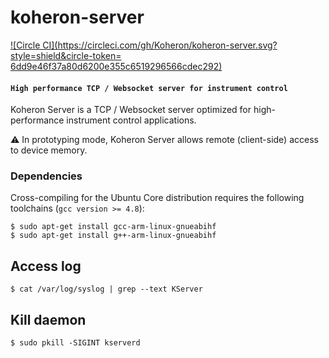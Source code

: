 # koheron-server

[![Circle CI](https://circleci.com/gh/Koheron/koheron-server.svg?style=shield&circle-token=	6dd9e46f37a80d6200e355c6519296566cdec292)](https://circleci.com/gh/Koheron/koheron-server)

#### `High performance TCP / Websocket server for instrument control`

Koheron Server is a TCP / Websocket server optimized for high-performance instrument control applications.

:warning: In prototyping mode, Koheron Server allows remote (client-side) access to device memory.

### Dependencies

Cross-compiling for the Ubuntu Core distribution requires the following toolchains (`gcc version >= 4.8`):
```
$ sudo apt-get install gcc-arm-linux-gnueabihf
$ sudo apt-get install g++-arm-linux-gnueabihf
```

## Access log
```
$ cat /var/log/syslog | grep --text KServer
```

## Kill daemon
```
$ sudo pkill -SIGINT kserverd
```


